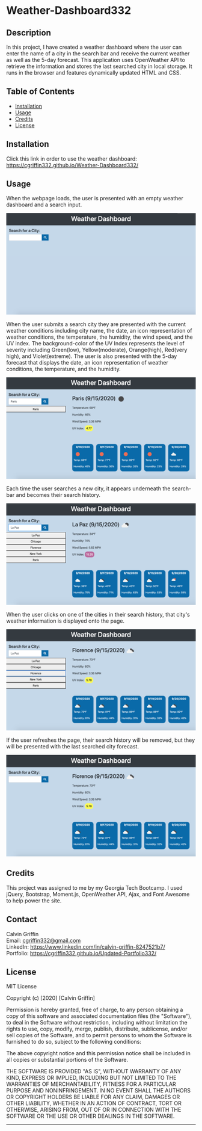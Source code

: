 # Weather-Dashboard332

## Description

In this project, I have created a weather dashboard where the user can enter the name of a city in the search bar and receive the current weather as well as the 5-day forecast. This application uses OpenWeather API to retrieve the information and stores the last searched city in local storage. It runs in the browser and features dynamically updated HTML and CSS.

## Table of Contents

- [Installation](#installation)
- [Usage](#usage)
- [Credits](#credits)
- [License](#license)

## Installation

Click this link in order to use the weather dashboard:
https://cgriffin332.github.io/Weather-Dashboard332/

## Usage

When the webpage loads, the user is presented with an empty weather dashboard and a search input.

![Image of First Use](./images/1.png)

When the user submits a search city they are presented with the current weather conditions including city name, the date, an icon representation of weather conditions, the temperature, the humidity, the wind speed, and the UV index. The background-color of the UV Index represents the level of severity including Green(low), Yellow(moderate), Orange(high), Red(very high), and Violet(extreme). The user is also presented with the 5-day forecast that displays the date, an icon representation of weather conditions, the temperature, and the humidity.

![Image of First Search](./images/2.png)

Each time the user searches a new city, it appears underneath the search-bar and becomes their search history.

![Image of Five Searches](./images/3.png)

When the user clicks on one of the cities in their search history, that city's weather information is displayed onto the page.

![Image of Clicked City](./images/4.png)

If the user refreshes the page, their search history will be removed, but they will be presented with the last searched city forecast.

![Image of Last Search](./images/5.png)

## Credits

This project was assigned to me by my Georgia Tech Bootcamp. I used jQuery, Bootstrap, Moment.js, OpenWeather API, Ajax, and Font Awesome to help power the site.

## Contact
Calvin Griffin <br />
Email: cgriffin332@gmail.com <br />
LinkedIn: https://www.linkedin.com/in/calvin-griffin-8247521b7/ <br />
Portfolio: https://cgriffin332.github.io/Updated-Portfolio332/

## License

MIT License

Copyright (c) [2020] [Calvin Griffin]

Permission is hereby granted, free of charge, to any person obtaining a copy
of this software and associated documentation files (the "Software"), to deal
in the Software without restriction, including without limitation the rights
to use, copy, modify, merge, publish, distribute, sublicense, and/or sell
copies of the Software, and to permit persons to whom the Software is
furnished to do so, subject to the following conditions:

The above copyright notice and this permission notice shall be included in all
copies or substantial portions of the Software.

THE SOFTWARE IS PROVIDED "AS IS", WITHOUT WARRANTY OF ANY KIND, EXPRESS OR
IMPLIED, INCLUDING BUT NOT LIMITED TO THE WARRANTIES OF MERCHANTABILITY,
FITNESS FOR A PARTICULAR PURPOSE AND NONINFRINGEMENT. IN NO EVENT SHALL THE
AUTHORS OR COPYRIGHT HOLDERS BE LIABLE FOR ANY CLAIM, DAMAGES OR OTHER
LIABILITY, WHETHER IN AN ACTION OF CONTRACT, TORT OR OTHERWISE, ARISING FROM,
OUT OF OR IN CONNECTION WITH THE SOFTWARE OR THE USE OR OTHER DEALINGS IN THE
SOFTWARE.

---
